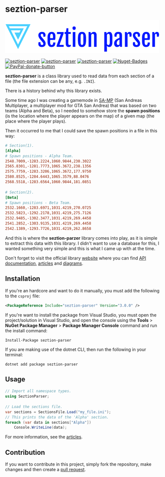 # seztion-parser

[![seztion-parser-logo](https://raw.githubusercontent.com/MrDave1999/seztion-parser/main/docs/images/seztionparser-logo.png)](https://github.com/mrdave1999/seztion-parser)

[![seztion-parser](https://img.shields.io/badge/.NET%20Standard-2.0-red)](https://github.com/mrdave1999/seztion-parser)
[![seztion-parser](https://img.shields.io/badge/License-MIT-green)](https://raw.githubusercontent.com/MrDave1999/seztion-parser/master/LICENSE)
[![seztion-parser](https://img.shields.io/badge/Project-Class%20Library-yellow)](https://github.com/mrdave1999/seztion-parser)
[![Nuget-Badges](https://buildstats.info/nuget/seztion-parser)](https://www.nuget.org/packages/seztion-parser/)
[![PayPal-donate-button](https://img.shields.io/badge/paypal-donate-orange)](https://www.paypal.com/paypalme/DavidRomanAmariles)

**seztion-parser** is a class library used to read data from each section of a file (the file extension can be any, e.g. `.INI`).

There is a history behind why this library exists.

Some time ago I was creating a gamemode in [SA-MP](https://sa-mp.mp/) (San Andreas Multiplayer, a multiplayer mod for GTA San Andrea) that was based on two teams (Alpha and Beta), so I needed to somehow store the **spawn positions** (is the location where the player appears on the map) of a given map (the place where the player plays).

Then it occurred to me that I could save the spawn positions in a file in this way:
```ini
# Section(1).
[Alpha]
# Spawn positions - Alpha Team.
2548.7009,-1283.2224,1060.9844,230.3022
2565.8301,-1281.7773,1065.3672,238.1356
2575.7759,-1283.3206,1065.3672,177.9750
2580.8525,-1284.6443,1065.3579,88.0476
2568.5518,-1283.6564,1060.9844,181.0851

# Section(2).
[Beta]
# Spawn positions - Beta Team.
2532.1660,-1283.6971,1031.4219,270.0725
2532.5823,-1292.2178,1031.4219,275.7126
2532.9485,-1302.3477,1031.4219,269.4458
2541.2852,-1303.9135,1031.4219,269.4458
2542.1389,-1293.7726,1031.4219,262.8658
```
And this is where the **seztion-parzer** library comes into play, as it is simple to extract this data with this library. I didn't want to use a database for this, I wanted something very simple and this is what I came up with at the time.

Don't forget to visit the official library [website](https://mrdave1999.github.io/seztion-parser) where you can find [API documentation](https://mrdave1999.github.io/seztion-parser/api/SeztionParser.html), [articles](https://mrdave1999.github.io/seztion-parser/articles/getting_started.html) and [diagrams](https://mrdave1999.github.io/seztion-parser/diagrams/package_diagram.html).

## Installation

If you're an hardcore and want to do it manually, you must add the following to the `csproj` file:
```xml
<PackageReference Include="seztion-parser" Version="3.0.0" />
```
If you're want to install the package from Visual Studio, you must open the project/solution in Visual Studio, and open the console using the **Tools** > **NuGet Package Manager** > **Package Manager Console** command and run the install command:
```
Install-Package seztion-parser
```
If you are making use of the dotnet CLI, then run the following in your terminal:
```
dotnet add package seztion-parser
```

## Usage

```cs
// Import all namespace types.
using SeztionParser;

// Load the sections file.
var sections = SectionsFile.Load("my_file.ini");
// This prints the data of the 'Alpha' section.
foreach (var data in sections["Alpha"])
    Console.WriteLine(data);
```
For more information, see the [articles](https://mrdave1999.github.io/seztion-parser/articles/getting_started.html).

## Contribution

If you want to contribute in this project, simply fork the repository, make changes and then create a [pull request](https://github.com/MrDave1999/seztion-parser/pulls).
